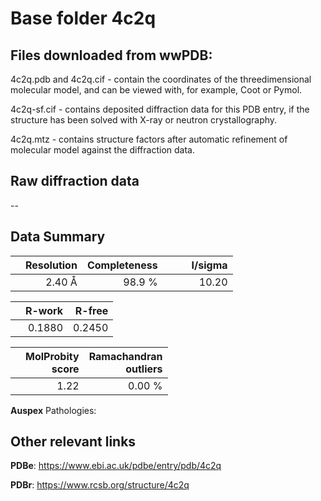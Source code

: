 # Base folder 4c2q

## Files downloaded from wwPDB:

4c2q.pdb and 4c2q.cif - contain the coordinates of the threedimensional molecular model, and can be viewed with, for example, Coot or Pymol.

4c2q-sf.cif - contains deposited diffraction data for this PDB entry, if the structure has been solved with X-ray or neutron crystallography.

4c2q.mtz - contains structure factors after automatic refinement of molecular model against the diffraction data.

## Raw diffraction data

--<br> 

## Data Summary
|   | Resolution | Completeness| I/sigma |
|---|-------------:|----------------:|--------------:|
|   |2.40 Å|98.9  %|<img width=50/>10.20|

|   | **R-work**| **R-free**   
|---|-------------:|----------------:|           
||  0.1880|  0.2450|

|   |**MolProbity<br>score**| **Ramachandran<br>outliers** 
|---|-------------:|----------------:|
||  1.22|  0.00 %|

**Auspex** Pathologies: 

 

## Other relevant links 
**PDBe**:  https://www.ebi.ac.uk/pdbe/entry/pdb/4c2q
 
**PDBr**: https://www.rcsb.org/structure/4c2q 

